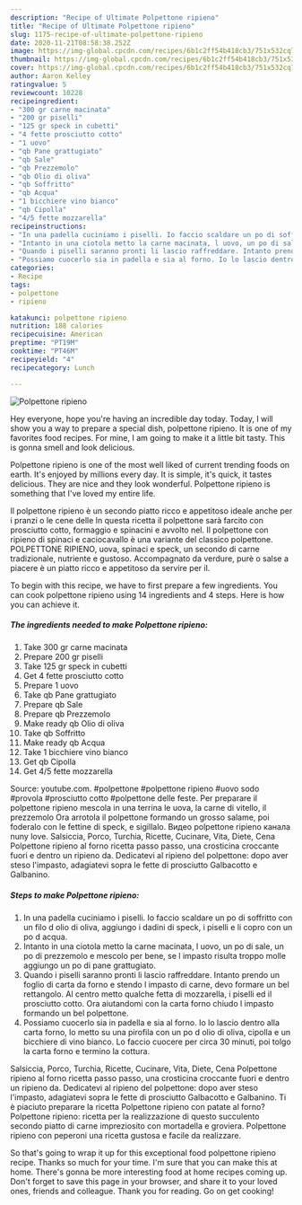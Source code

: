 ```yaml
---
description: "Recipe of Ultimate Polpettone ripieno"
title: "Recipe of Ultimate Polpettone ripieno"
slug: 1175-recipe-of-ultimate-polpettone-ripieno
date: 2020-11-21T08:58:38.252Z
image: https://img-global.cpcdn.com/recipes/6b1c2ff54b418cb3/751x532cq70/polpettone-ripieno-recipe-main-photo.jpg
thumbnail: https://img-global.cpcdn.com/recipes/6b1c2ff54b418cb3/751x532cq70/polpettone-ripieno-recipe-main-photo.jpg
cover: https://img-global.cpcdn.com/recipes/6b1c2ff54b418cb3/751x532cq70/polpettone-ripieno-recipe-main-photo.jpg
author: Aaron Kelley
ratingvalue: 5
reviewcount: 10228
recipeingredient:
- "300 gr carne macinata"
- "200 gr piselli"
- "125 gr speck in cubetti"
- "4 fette prosciutto cotto"
- "1 uovo"
- "qb Pane grattugiato"
- "qb Sale"
- "qb Prezzemolo"
- "qb Olio di oliva"
- "qb Soffritto"
- "qb Acqua"
- "1 bicchiere vino bianco"
- "qb Cipolla"
- "4/5 fette mozzarella"
recipeinstructions:
- "In una padella cuciniamo i piselli. Io faccio scaldare un po di soffritto con un filo d olio di oliva, aggiungo i dadini di speck, i piselli e li copro con un po d acqua."
- "Intanto in una ciotola metto la carne macinata, l uovo, un po di sale, un po di prezzemolo e mescolo per bene, se l impasto risulta troppo molle aggiungo un po di pane grattugiato."
- "Quando i piselli saranno pronti li lascio raffreddare. Intanto prendo un foglio di carta da forno e stendo l impasto di carne, devo formare un bel rettangolo. Al centro metto qualche fetta di mozzarella, i piselli ed il prosciutto cotto. Ora aiutandomi con la carta forno chiudo l impasto formando un bel polpettone."
- "Possiamo cuocerlo sia in padella e sia al forno. Io lo lascio dentro alla carta forno, lo metto su una pirofila con un po d olio di oliva, cipolla e un bicchiere di vino bianco. Lo faccio cuocere per circa 30 minuti, poi tolgo la carta forno e termino la cottura."
categories:
- Recipe
tags:
- polpettone
- ripieno

katakunci: polpettone ripieno 
nutrition: 188 calories
recipecuisine: American
preptime: "PT19M"
cooktime: "PT46M"
recipeyield: "4"
recipecategory: Lunch

---
```



![Polpettone ripieno](https://img-global.cpcdn.com/recipes/6b1c2ff54b418cb3/751x532cq70/polpettone-ripieno-recipe-main-photo.jpg)

Hey everyone, hope you're having an incredible day today. Today, I will show you a way to prepare a special dish, polpettone ripieno. It is one of my favorites food recipes. For mine, I am going to make it a little bit tasty. This is gonna smell and look delicious.

Polpettone ripieno is one of the most well liked of current trending foods on earth. It's enjoyed by millions every day. It is simple, it's quick, it tastes delicious. They are nice and they look wonderful. Polpettone ripieno is something that I've loved my entire life.

Il polpettone ripieno è un secondo piatto ricco e appetitoso ideale anche per i pranzi o le cene delle In questa ricetta il polpettone sarà farcito con prosciutto cotto, formaggio e spinacini e avvolto nel. Il polpettone con ripieno di spinaci e caciocavallo è una variante del classico polpettone. POLPETTONE RIPIENO, uova, spinaci e speck, un secondo di carne tradizionale, nutriente e gustoso. Accompagnato da verdure, purè o salse a piacere è un piatto ricco e appetitoso da servire per il.


To begin with this recipe, we have to first prepare a few ingredients. You can cook polpettone ripieno using 14 ingredients and 4 steps. Here is how you can achieve it.

<!--inarticleads1-->

##### The ingredients needed to make Polpettone ripieno:

1. Take 300 gr carne macinata
1. Prepare 200 gr piselli
1. Take 125 gr speck in cubetti
1. Get 4 fette prosciutto cotto
1. Prepare 1 uovo
1. Take qb Pane grattugiato
1. Prepare qb Sale
1. Prepare qb Prezzemolo
1. Make ready qb Olio di oliva
1. Take qb Soffritto
1. Make ready qb Acqua
1. Take 1 bicchiere vino bianco
1. Get qb Cipolla
1. Get 4/5 fette mozzarella


Source: youtube.com. #polpettone #polpettone ripieno #uovo sodo #provola #prosciutto cotto #polpettone delle feste. Per preparare il polpettone ripieno mescola in una terrina le uova, la carne di vitello, il prezzemolo Ora arrotola il polpettone formando un grosso salame, poi foderalo con le fettine di speck, e sigillalo. Видео polpettone ripieno канала nuny love. Salsiccia, Porco, Turchia, Ricette, Cucinare, Vita, Diete, Cena Polpettone ripieno al forno ricetta passo passo, una crosticina croccante fuori e dentro un ripieno da. Dedicatevi al ripieno del polpettone: dopo aver steso l&#39;impasto, adagiatevi sopra le fette di prosciutto Galbacotto e Galbanino. 

<!--inarticleads2-->

##### Steps to make Polpettone ripieno:

1. In una padella cuciniamo i piselli. Io faccio scaldare un po di soffritto con un filo d olio di oliva, aggiungo i dadini di speck, i piselli e li copro con un po d acqua.
1. Intanto in una ciotola metto la carne macinata, l uovo, un po di sale, un po di prezzemolo e mescolo per bene, se l impasto risulta troppo molle aggiungo un po di pane grattugiato.
1. Quando i piselli saranno pronti li lascio raffreddare. Intanto prendo un foglio di carta da forno e stendo l impasto di carne, devo formare un bel rettangolo. Al centro metto qualche fetta di mozzarella, i piselli ed il prosciutto cotto. Ora aiutandomi con la carta forno chiudo l impasto formando un bel polpettone.
1. Possiamo cuocerlo sia in padella e sia al forno. Io lo lascio dentro alla carta forno, lo metto su una pirofila con un po d olio di oliva, cipolla e un bicchiere di vino bianco. Lo faccio cuocere per circa 30 minuti, poi tolgo la carta forno e termino la cottura.


Salsiccia, Porco, Turchia, Ricette, Cucinare, Vita, Diete, Cena Polpettone ripieno al forno ricetta passo passo, una crosticina croccante fuori e dentro un ripieno da. Dedicatevi al ripieno del polpettone: dopo aver steso l&#39;impasto, adagiatevi sopra le fette di prosciutto Galbacotto e Galbanino. Ti è piaciuto preparare la ricetta Polpettone ripieno con patate al forno? Polpettone ripieno: ricetta per la realizzazione di questo succulento secondo piatto di carne impreziosito con mortadella e groviera. Polpettone ripieno con peperoni una ricetta gustosa e facile da realizzare. 

So that's going to wrap it up for this exceptional food polpettone ripieno recipe. Thanks so much for your time. I'm sure that you can make this at home. There's gonna be more interesting food at home recipes coming up. Don't forget to save this page in your browser, and share it to your loved ones, friends and colleague. Thank you for reading. Go on get cooking!
